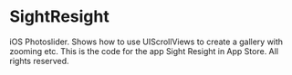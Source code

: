 SightResight
============

iOS Photoslider. Shows how to use UIScrollViews to create a gallery with zooming etc. This is the code for the app Sight Resight in App Store. All rights reserved.